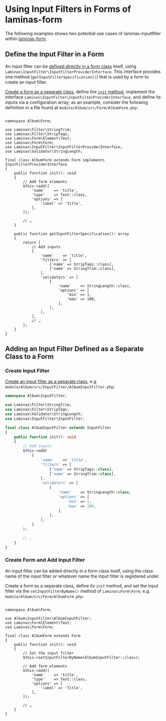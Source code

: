 # Using Input Filters in Forms of laminas-form

The following examples shows _two_ potential use cases of laminas-inputfilter within [laminas-form](https://docs.laminas.dev/laminas-form/).

## Define the Input Filter in a Form

An input filter can be [defined directly in a form class](https://docs.laminas.dev/laminas-form/v3/quick-start/#hinting-to-the-input-filter) itself, using `Laminas\InputFilter\InputFilterProviderInterface`.
This interface provides one method (`getInputFilterSpecification()`) that is used by a form to create an input filter.

[Create a form as a separate class](https://docs.laminas.dev/laminas-form/v3/quick-start/#factory-backed-form-extension), define the [`init` method](https://docs.laminas.dev/laminas-form/v3/advanced/#initialization), implement the interface `Laminas\InputFilter\InputFilterProviderInterface`, and define its inputs via a configuration array; as an example, consider the following definition in a file found at `module/Album/src/Form/AlbumForm.php`:

<!-- markdownlint-disable MD033 -->
<pre class="language-php" data-line="7,10,26-48"><code>
namespace Album\Form;

use Laminas\Filter\StringTrim;
use Laminas\Filter\StripTags;
use Laminas\Form\Element\Text;
use Laminas\Form\Form;
use Laminas\InputFilter\InputFilterProviderInterface;
use Laminas\Validator\StringLength;

final class AlbumForm extends Form implements InputFilterProviderInterface
{
    public function init(): void
    {
        // Add form elements
        $this->add([
            'name'    => 'title',
            'type'    => Text::class,
            'options' => [
                'label' => 'Title',
            ],
        ]);

        // …
    }

    public function getInputFilterSpecification(): array
    {
        return [
            // Add inputs
            [
                'name'    => 'title',
                'filters' => [
                    ['name' => StripTags::class],
                    ['name' => StringTrim::class],
                ],
                'validators' => [
                    [
                        'name'    => StringLength::class,
                        'options' => [
                            'min' => 1,
                            'max' => 100,
                        ],
                    ],
                ],
            ],
            // …
        ];
    }
}
</code></pre>
<!-- markdownlint-enable MD033 -->

## Adding an Input Filter Defined as a Separate Class to a Form

### Create Input Filter

[Create an input filter as a separate class](../intro.md), e.g. `module/Album/src/InputFilter/AlbumInputFilter.php`:

```php
namespace Album\InputFilter;

use Laminas\Filter\StringTrim;
use Laminas\Filter\StripTags;
use Laminas\Validator\StringLength;
use Laminas\InputFilter\InputFilter;

final class AlbumInputFilter extends InputFilter
{
    public function init(): void
    {
        // Add inputs
        $this->add(
            [
                'name'    => 'title',
                'filters' => [
                    ['name' => StripTags::class],
                    ['name' => StringTrim::class],
                ],
                'validators' => [
                    [
                        'name'    => StringLength::class,
                        'options' => [
                            'min' => 1,
                            'max' => 100,
                        ],
                    ],
                ],
            ]
        );

        // …
    }
}
```

### Create Form and Add Input Filter

An input filter can be added directly in a form class itself, using the class name of the input filter or whatever name the input filter is registered under.

Create a form as a separate class, define its `init` method, and set the input filter via the `setInputFilterByName()` method of `Laminas\Form\Form`, e.g. `module/Album/src/Form/AlbumForm.php`:

<!-- markdownlint-disable MD033 -->
<pre class="language-php" data-line="11-12"><code>
namespace Album\Form;

use Album\InputFilter\AlbumInputFilter;
use Laminas\Form\Element\Text;
use Laminas\Form\Form;

final class AlbumForm extends Form
{
    public function init(): void
    {
        // Set the input filter
        $this->setInputFilterByName(AlbumInputFilter::class);

        // Add form elements
        $this->add([
            'name'    => 'title',
            'type'    => Text::class,
            'options' => [
                'label' => 'Title',
            ],
        ]);

        // …
    }
}
</code></pre>
<!-- markdownlint-enable MD033 -->
